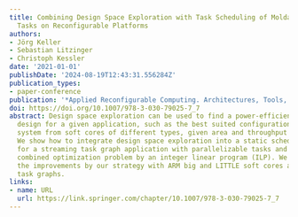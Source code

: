 ```yaml
---
title: Combining Design Space Exploration with Task Scheduling of Moldable Streaming
  Tasks on Reconfigurable Platforms
authors:
- Jörg Keller
- Sebastian Litzinger
- Christoph Kessler
date: '2021-01-01'
publishDate: '2024-08-19T12:43:31.556284Z'
publication_types:
- paper-conference
publication: '*Applied Reconfigurable Computing. Architectures, Tools, and Applications*'
doi: https://doi.org/10.1007/978-3-030-79025-7_7
abstract: Design space exploration can be used to find a power-efficient architectural
  design for a given application, such as the best suited configuration of a heterogeneous
  system from soft cores of different types, given area and throughput constraints.
  We show how to integrate design space exploration into a static scheduling algorithm
  for a streaming task graph application with parallelizable tasks and solve the resulting
  combined optimization problem by an integer linear program (ILP). We demonstrate
  the improvements by our strategy with ARM big and LITTLE soft cores and synthetic
  task graphs.
links:
- name: URL
  url: https://link.springer.com/chapter/10.1007/978-3-030-79025-7_7
---
```

